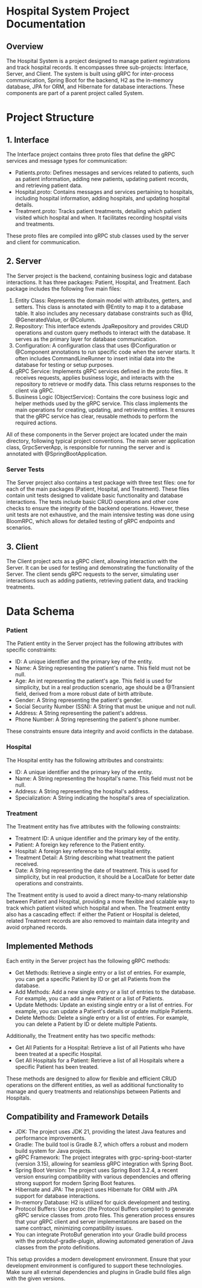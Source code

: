 # Hospital System Project Documentation

## Overview

The Hospital System is a project designed to manage patient registrations and track hospital records. It encompasses three sub-projects: Interface, Server, and Client. The system is built using gRPC for inter-process communication, Spring Boot for the backend, H2 as the in-memory database, JPA for ORM, and Hibernate for database interactions. These components are part of a parent project called System.

# Project Structure

## 1. Interface

The Interface project contains three proto files that define the gRPC services and message types for communication:

* Patients.proto: Defines messages and services related to patients, such as patient information, adding new patients, updating patient records, and retrieving patient data.
* Hospital.proto: Contains messages and services pertaining to hospitals, including hospital information, adding hospitals, and updating hospital details.
* Treatment.proto: Tracks patient treatments, detailing which patient visited which hospital and when. It facilitates recording hospital visits and treatments.

These proto files are compiled into gRPC stub classes used by the server and client for communication.

## 2. Server

The Server project is the backend, containing business logic and database interactions. It has three packages: Patient, Hospital, and Treatment. Each package includes the following five main files:

1. Entity Class: Represents the domain model with attributes, getters, and setters. This class is annotated with @Entity to map it to a database table. It also includes any necessary database constraints such as @Id, @GeneratedValue, or @Column.
2. Repository: This interface extends JpaRepository and provides CRUD operations and custom query methods to interact with the database. It serves as the primary layer for database communication.
3. Configuration: A configuration class that uses @Configuration or @Component annotations to run specific code when the server starts. It often includes CommandLineRunner to insert initial data into the database for testing or setup purposes.
4. gRPC Service: Implements gRPC services defined in the proto files. It receives requests, applies business logic, and interacts with the repository to retrieve or modify data. This class returns responses to the client via gRPC.
5. Business Logic (ObjectService): Contains the core business logic and helper methods used by the gRPC service. This class implements the main operations for creating, updating, and retrieving entities. It ensures that the gRPC service has clear, reusable methods to perform the required actions.

All of these components in the Server project are located under the main directory, following typical project conventions. The main server application class, GrpcServerApp, is responsible for running the server and is annotated with @SpringBootApplication.

### Server Tests

The Server project also contains a test package with three test files: one for each of the main packages (Patient, Hospital, and Treatment). These files contain unit tests designed to validate basic functionality and database interactions. The tests include basic CRUD operations and other core checks to ensure the integrity of the backend operations. However, these unit tests are not exhaustive, and the main intensive testing was done using BloomRPC, which allows for detailed testing of gRPC endpoints and scenarios.

## 3. Client

The Client project acts as a gRPC client, allowing interaction with the Server. It can be used for testing and demonstrating the functionality of the Server. The client sends gRPC requests to the server, simulating user interactions such as adding patients, retrieving patient data, and tracking treatments.

# Data Schema

### Patient

The Patient entity in the Server project has the following attributes with specific constraints:

* ID: A unique identifier and the primary key of the entity.
* Name: A String representing the patient's name. This field must not be null.
* Age: An int representing the patient's age. This field is used for simplicity, but in a real production scenario, age should be a @Transient field, derived from a more robust date of birth attribute.
* Gender: A String representing the patient's gender.
* Social Security Number (SSN): A String that must be unique and not null.
* Address: A String representing the patient's address.
* Phone Number: A String representing the patient's phone number.

These constraints ensure data integrity and avoid conflicts in the database.

### Hospital

The Hospital entity has the following attributes and constraints:

* ID: A unique identifier and the primary key of the entity.
* Name: A String representing the hospital's name. This field must not be null.
* Address: A String representing the hospital's address.
* Specialization: A String indicating the hospital's area of specialization.

### Treatment

The Treatment entity has five attributes with the following constraints:

* Treatment ID: A unique identifier and the primary key of the entity.
* Patient: A foreign key reference to the Patient entity.
* Hospital: A foreign key reference to the Hospital entity.
* Treatment Detail: A String describing what treatment the patient received.
* Date: A String representing the date of treatment. This is used for simplicity, but in real production, it should be a LocalDate for better date operations and constraints.

The Treatment entity is used to avoid a direct many-to-many relationship between Patient and Hospital, providing a more flexible and scalable way to track which patient visited which hospital and when. The Treatment entity also has a cascading effect: if either the Patient or Hospital is deleted, related Treatment records are also removed to maintain data integrity and avoid orphaned records.

## Implemented Methods

Each entity in the Server project has the following gRPC methods:

* Get Methods: Retrieve a single entry or a list of entries. For example, you can get a specific Patient by ID or get all Patients from the database.
* Add Methods: Add a new single entry or a list of entries to the database. For example, you can add a new Patient or a list of Patients.
* Update Methods: Update an existing single entry or a list of entries. For example, you can update a Patient's details or update multiple Patients.
* Delete Methods: Delete a single entry or a list of entries. For example, you can delete a Patient by ID or delete multiple Patients.

Additionally, the Treatment entity has two specific methods:

* Get All Patients for a Hospital: Retrieve a list of all Patients who have been treated at a specific Hospital.
* Get All Hospitals for a Patient: Retrieve a list of all Hospitals where a specific Patient has been treated.

These methods are designed to allow for flexible and efficient CRUD operations on the different entities, as well as additional functionality to manage and query treatments and relationships between Patients and Hospitals.

## Compatibility and Framework Details

* JDK: The project uses JDK 21, providing the latest Java features and performance improvements.
* Gradle: The build tool is Gradle 8.7, which offers a robust and modern build system for Java projects.
* gRPC Framework: The project integrates with grpc-spring-boot-starter (version 3.15), allowing for seamless gRPC integration with Spring Boot.
* Spring Boot Version: The project uses Spring Boot 3.2.4, a recent version ensuring compatibility with various dependencies and offering strong support for modern Spring Boot features.
* Hibernate and JPA: The project uses Hibernate for ORM with JPA support for database interactions.
* In-memory Database: H2 is utilized for quick development and testing.
* Protocol Buffers: Use protoc (the Protocol Buffers compiler) to generate gRPC service classes from .proto files. This generation process ensures that your gRPC client and server implementations are based on the same contract, minimizing compatibility issues.
* You can integrate ProtoBuf generation into your Gradle build process with the protobuf-gradle-plugin, allowing automated generation of Java classes from the proto definitions.

This setup provides a modern development environment. Ensure that your development environment is configured to support these technologies. Make sure all external dependencies and plugins in Gradle build files align with the given versions.

